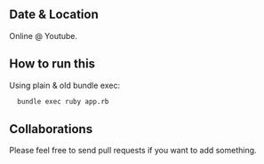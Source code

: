 Date & Location
---------------
Online @ Youtube.

How to run this
---------------
Using plain & old bundle exec:
```bash
  bundle exec ruby app.rb
```

Collaborations
--------------
Please feel free to send pull requests if you want to add something.
